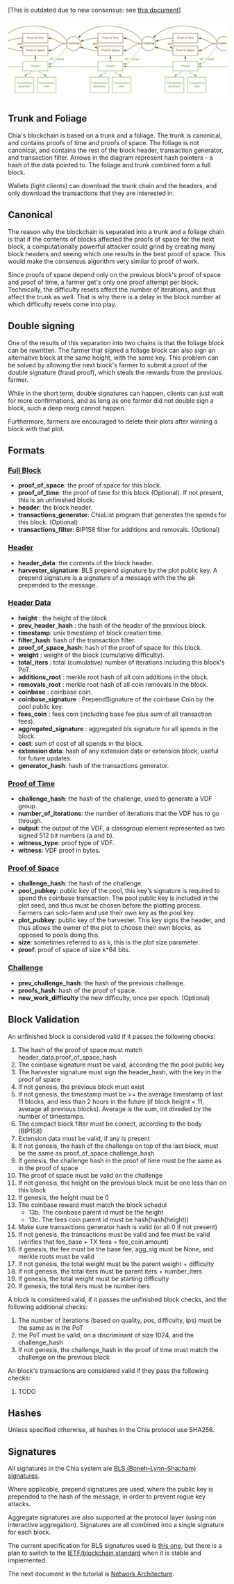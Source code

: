 [This is outdated due to new consensus: see [this document](https://docs.google.com/document/d/1tmRIb7lgi4QfKkNaxuKOBHRmwbVlGL4f7EsBDr_5xZE/edit)]

![block-format](images/chia-block-format2.png)

## Trunk and Foliage
Chia's blockchain is based on a trunk and a foliage. The trunk is canonical, and contains proofs of time and proofs of space. The foliage is not canonical, and contains the rest of the block header, transaction generator, and transaction filter. Arrows in the diagram represent hash pointers - a hash of the data pointed to. The foliage and trunk combined form a full block.

Wallets (light clients) can download the trunk chain and the headers, and only download the transactions that they are interested in.

## Canonical

The reason why the blockchain is separated into a trunk and a foliage chain is that if the contents of blocks affected the proofs of space for the next block, a computationally powerful attacker could grind by creating many block headers and seeing which one results in the best proof of space. This would make the consensus algorithm very similar to proof of work.

Since proofs of space depend only on the previous block's proof of space and proof of time, a farmer get's only one proof attempt per block. Technically, the difficulty resets affect the number of iterations, and thus affect the trunk as well. That is why there is a delay in the block number at which difficulty resets come into play.

## Double signing
One of the results of this separation into two chains is that the foliage block can be rewritten.
The farmer that signed a foliage block can also sign an alternative block at the same height, with the
same key.
This problem can be solved by allowing the next block's farmer to submit a proof of the double signature (fraud proof),
which steals the rewards from the previous farmer.

While in the short term, double signatures can happen, clients can just wait for more confirmations, and as long as
one farmer did not double sign a block, such a deep reorg cannot happen.

Furthermore, farmers are encouraged to delete their plots after winning a block with that plot.


## Formats
### [Full Block](/src/types/full_block.py)
* **proof_of_space**: the proof of space for this block.
* **proof_of_time**: the proof of time for this block (Optional). If not present, this is an unfinished block.
* **header**: the block header.
* **transactions_generator**: ChiaList program that generates the spends for this block. (Optional)
* **transactions_filter**: BIP158 filter for additions and removals. (Optional)

### [Header](/src/types/header.py)
* **header_data**: the contents of the block header.
* **harvester_signature**: BLS prepend signature by the plot public key. A prepend signature is a signature of a message with the the pk prepended to the message.

### [Header Data](/src/types/header.py)
* **height** : the height of the block
* **prev_header_hash** : the hash of the header of the previous block.
* **timestamp**: unix timestamp of block creation time.
* **filter_hash**: hash of the transaction filter.
* **proof_of_space_hash**: hash of the proof of space for this block.
* **weight** : weight of the block (cumulative difficulty).
* **total_iters** : total (cumulative) number of iterations including this block's PoT.
* **additions_root** : merkle root hash of all coin additions in the block.
* **removals_root** : merkle root hash of all coin removals in the block.
* **coinbase** : coinbase coin.
* **coinbase_signature** : PrependSignature of the coinbase Coin by the pool public key.
* **fees_coin** : fees coin (including base fee plus sum of all transaction fees).
* **aggregated_signature** : aggregated bls signature for all spends in the block.
* **cost**: sum of cost of all spends in the block.
* **extension data**: hash of any extension data or extension block, useful for future updates.
* **generator_hash**: hash of the transactions generator.


### [Proof of Time](/src/types/proof_of_time.py)
* **challenge_hash**: the hash of the challenge, used to generate a VDF group.
* **number_of_iterations**: the number of iterations that the VDF has to go through.
* **output**: the output of the VDF, a classgroup element represented as two signed 512 bit numbers (a and b).
* **witness_type**: proof type of VDF.
* **witness**: VDF proof in bytes.

### [Proof of Space](/src/types/proof_of_space.py)
* **challenge_hash**: the hash of the challenge.
* **pool_pubkey**: public key of the pool, this key's signature is required to spend the coinbase transaction. The pool public key is included in the plot seed, and thus must be chosen before the plotting process. Farmers can solo-farm and use their own key as the pool key.
* **plot_pubkey**: public key of the harvester. This key signs the header, and thus allows the owner of the plot to choose their own blocks, as opposed to pools doing this.
* **size**: sometimes referred to as k, this is the plot size parameter.
* **proof**: proof of space of size k*64 bits.

### [Challenge](/src/types/challenge.py)
* **prev_challenge_hash**: the hash of the previous challenge.
* **proofs_hash**: hash of the proof of space.
* **new_work_difficulty** the new difficulty, once per epoch. (Optional)


## Block Validation
An unfinished block is considered valid if it passes the following checks:
1. The hash of the proof of space must match header_data.proof_of_space_hash
2. The coinbase signature must be valid, according the the pool public key
3. The harvester signature must sign the header_hash, with the key in the proof of space
4. If not genesis, the previous block must exist
5. If not genesis, the timestamp must be >= the average timestamp of last 11 blocks, and less than 2 hours in the future (if block height < 11, average all previous blocks). Average is the sum, int diveded by the number of timestamps.
6. The compact block filter must be correct, according to the body (BIP158)
7. Extension data must be valid, if any is present
8. If not genesis, the hash of the challenge on top of the last block, must be the same as proof_of_space.challenge_hash
9. If genesis, the challenge hash in the proof of time must be the same as in the proof of space
10. The proof of space must be valid on the challenge
11. If not genesis, the height on the previous block must be one less than on this block
12. If genesis, the height must be 0
13. The coinbase reward must match the block schedul
    - 13b. The coinbase parent id must be the height
    - 13c. The fees coin parent id must be hash(hash(height))
14. Make sure transactions generator hash is valid (or all 0 if not present)
15. If not genesis, the transactions must be valid and fee must be valid (verifies that fee_base + TX fees = fee_coin.amount)
16. If genesis, the fee must be the base fee, agg_sig must be None, and merkle roots must be valid
17. If not genesis, the total weight must be the parent weight + difficulty
18. If not genesis, the total iters must be parent iters + number_iters
19. If genesis, the total weight must be starting difficulty
20. If genesis, the total iters must be number iters

A block is considered valid, if it passes the unfinished block checks, and the following additional checks:
1. The number of iterations (based on quality, pos, difficulty, ips) must be the same as in the PoT
2. the PoT must be valid, on a discriminant of size 1024, and the challenge_hash
3. If not genesis, the challenge_hash in the proof of time must match the challenge on the previous block


An block's transactions are considered valid if they pass the following checks:
1. TODO

## Hashes
Unless specified otherwise, all hashes in the Chia protocol use SHA256.

## Signatures
All signatures in the Chia system are [BLS (Boneh–Lynn–Shacham) signatures](https://en.wikipedia.org/wiki/Boneh%E2%80%93Lynn%E2%80%93Shacham).

Where applicable, prepend signatures are used, where the public key is prepended to the hash of the message, in order to prevent rogue key attacks.

Aggregate signatures are also supported at the protocol layer (using non interactive aggregation).
Signatures are all combined into a single signature for each block.

The current specification for BLS signatures used is [this one](https://github.com/Chia-Network/bls-signatures/blob/master/SPEC.md), but there is a plan to switch to the [IETF/blockchain standard](https://tools.ietf.org/html/draft-irtf-cfrg-bls-signature-00) when it is stable and implemented.

The next document in the tutorial is [Network Architecture](https://github.com/Chia-Network/chia-blockchain/wiki/Network-Architecture).
